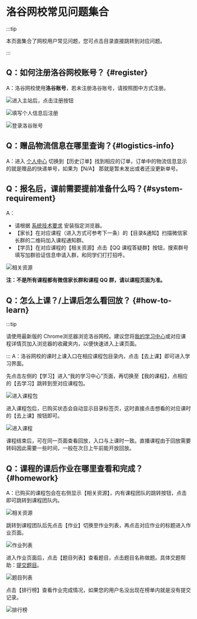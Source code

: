 # 洛谷网校常见问题集合

:::tip

本页面集合了网校用户常见问题，您可点击目录直接跳转到对应问题。

:::

## Q：如何注册洛谷网校账号？ {#register}

A：洛谷网校使用**洛谷账号**，若未注册洛谷账号，请按照图中方式注册。

![进入主站后，点击注册按钮](_image/register-1.jpg)

![填写个人信息后注册](_image/register-2.jpeg)

![登录洛谷账号](_image/register-3.jpeg)

## Q：赠品物流信息在哪里查询？{#logistics-info}

A：进入 [个人中心](https://class.luogu.com.cn/me#history) 切换到【历史订单】找到相应的订单，订单中的物流信息显示的就是赠品的快递单号，如果为【N/A】 那就是暂未发出或者还没更新单号。

## Q：报名后，课前需要提前准备什么吗？{#system-requirement}

A：

- 请根据 [系统技术要求](system-requirement.md) 安装指定浏览器。
- 【家长】在对应课程（进入方式可参考下一条）的【目录&通知】扫描微信家长群的二维码加入课程通知群。
- 【学员】在对应课程的【相关资源】点击【QQ 课程答疑群】按钮，搜索群号填写加群验证信息申请入群，和同学们打打招呼。

![相关资源](_image/team_btn.jpg)

**注：不是所有课程都有微信家长群和课程 QQ 群，请以课程页面为准。**

## Q：怎么上课？/上课后怎么看回放？ {#how-to-learn}

:::tip

请使用最新版的 Chrome浏览器浏览洛谷网校。建议您将[我的学习中心](https://class.luogu.com.cn/learn)或对应课程详情页加入浏览器的收藏夹内，以便快速进入上课页面。

:::
A：洛谷网校的课时上课入口在相应课程包目录内，点击【去上课】即可进入学习界面。

先点击左侧的【学习】进入“我的学习中心”页面，再切换至【我的课程】，点相应的【去学习】跳转到至对应课程包。

![进入课程包](_image/course.jpeg)

进入课程包后，已购买状态会自动显示目录标签页，这时直接点击想看的对应课时的【去上课】按钮即可。

![进入课程](_image/class.jpeg)

课程结束后，可在同一页面查看回放，入口与上课时一致。直播课程由于回放需要转码因此需要一些时间，一般在次日上午前能开放回放。

## Q：课程的课后作业在哪里查看和完成？{#homework}

A：已购买的课程包会在右侧显示【相关资源】，内有课程团队的跳转按钮，点击即可跳转到课程团队内。

![相关资源](_image/team_btn.jpg)

跳转到课程团队后先点击【作业】切换至作业列表，再点击对应作业的标题进入作业页面。

![作业列表](_image/team_homework.jpg)

进入作业页面后，点击【题目列表】查看题目，点击题目名称做题。具体交题帮助：[提交题目](../luogu/problem/submit)。

![题目列表](_image/homework-1.jpg)

点击【排行榜】查看作业完成情况，如果您的用户名没出现在榜单内就是没有提交记录。

![排行榜](_image/homework-2.jpg)
